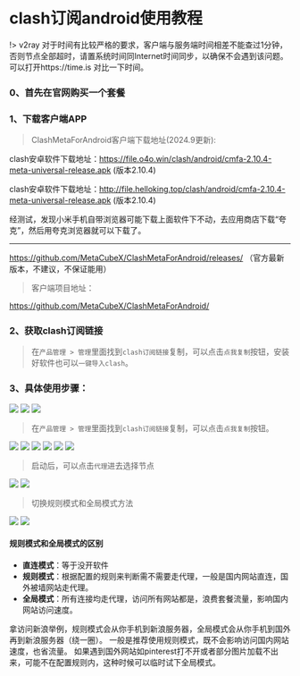 # clash订阅android使用教程

!> v2ray 对于时间有比较严格的要求，客户端与服务端时间相差不能查过1分钟，否则节点全部超时，请置系统时间同Internet时间同步，以确保不会遇到该问题。可以打开https://time.is 对比一下时间。

### 0、首先在官网购买一个套餐


### 1、下载客户端APP

> ClashMetaForAndroid客户端下载地址(2024.9更新): 

clash安卓软件下载地址：https://file.o4o.win/clash/android/cmfa-2.10.4-meta-universal-release.apk (版本2.10.4)

clash安卓软件下载地址：http://file.helloking.top/clash/android/cmfa-2.10.4-meta-universal-release.apk (版本2.10.4)

经测试，发现小米手机自带浏览器可能下载上面软件下不动，去应用商店下载“夸克”，然后用夸克浏览器就可以下载了。

---

https://github.com/MetaCubeX/ClashMetaForAndroid/releases/ （官方最新版本，不建议，不保证能用）

> 客户端项目地址：

https://github.com/MetaCubeX/ClashMetaForAndroid/

### 2、获取clash订阅链接
> 在`产品管理 > 管理`里面找到`clash订阅链接`复制，可以点击`点我复制`按钮，安装好软件也可以`一键导入clash`。

### 3、具体使用步骤：

![](/img/android/1.png)
![](/img/android/2.png)
![](/img/android/3.png)

> 在`产品管理 > 管理`里面找到`clash订阅链接`复制，可以点击`点我复制`按钮。

![](/img/android/41.png)
![](/img/android/5.png)
![](/img/android/6.png)
![](/img/android/7.png)
![](/img/android/8.png)
![](/img/android/9.png)

> 启动后，可以点击`代理`进去选择节点

![](/img/android/10.png)
![](/img/android/11.png)

> 切换规则模式和全局模式方法

![](/img/android/12.png)
![](/img/android/13.png)

#### 规则模式和全局模式的区别

- **直连模式**：等于没开软件
- **规则模式**：根据配置的规则来判断需不需要走代理，一般是国内网站直连，国外被墙网站走代理。
- **全局模式**：所有连接均走代理，访问所有网站都是，浪费套餐流量，影响国内网站访问速度。

拿访问新浪举例，规则模式会从你手机到新浪服务器，全局模式会从你手机到国外再到新浪服务器（绕一圈）。
一般是推荐使用规则模式，既不会影响访问国内网站速度，也省流量。
如果遇到国外网站如pinterest打不开或者部分图片加载不出来，可能不在配置规则内，这种时候可以临时试下全局模式。